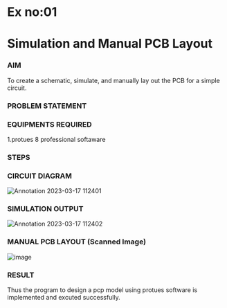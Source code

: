 
# Ex no:01
# Simulation and Manual PCB Layout

### AIM
To create a schematic, simulate, and manually lay out the PCB for a simple circuit.
### PROBLEM STATEMENT

### EQUIPMENTS REQUIRED

1.protues 8 professional softaware
### STEPS


### CIRCUIT DIAGRAM
![Annotation 2023-03-17 112401](https://user-images.githubusercontent.com/75235334/225824386-07ba7567-1250-44f4-89a3-25df47e68468.png)
### SIMULATION OUTPUT
![Annotation 2023-03-17 112402](https://user-images.githubusercontent.com/75235334/225824592-3d34058a-e346-417f-9765-20a16f12706f.png)


### MANUAL PCB LAYOUT (Scanned Image)
![image](https://user-images.githubusercontent.com/75235334/225825413-565b021c-7f25-4ea4-b55b-278c11e2e8dd.png)

### RESULT
Thus the program to design a pcp model using protues software is implemented and excuted successfully.
